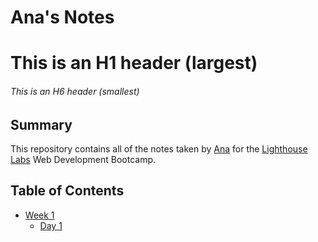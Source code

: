 # Ana's Notes
# This is an H1 header (largest)
###### This is an H6 header (smallest)
## Summary
This repository contains all of the notes taken by [Ana](https://github.com/Datazyme) for the [Lighthouse Labs](https://www.lighthouselabs.ca/) Web Development Bootcamp.
## Table of Contents
* [Week 1](/Week_1/)
  * [Day 1](/Week_1/Day_1)
